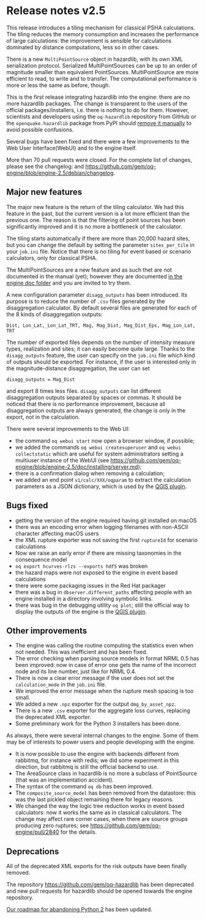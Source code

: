 Release notes v2.5
==================

This release introduces a tiling mechanism for classical PSHA
calculations. The tiling reduces the memory consumption and increases
the performance of large calculations: the improvement is sensible
for calculations dominated by distance computations, less so in other
cases.

There is a new `MultiPointSource` object in hazardlib, with its own
XML serialization protocol. Serialized MultiPointSources can be up to
an order of magnitude smaller than equivalent PointSources.
MultiPointSource are more efficient to read, to write and to
transfer. The computational performance is more or less the same as
before, though.

This is the first release integrating hazardlib into the engine: there
are no more hazardlib packages. The change is transparent to the users
of the official packages/installers, i.e. there is nothing to do for them.
However, scientists and developers using the `oq-hazardlib` repository
from GitHub or the `openquake.hazardlib` package from PyPI should [remove it manually](https://github.com/gem/oq-engine/blob/engine-2.5/doc/faq.md#openquake-hazardlib-errors) to avoid possible confusions.

Several bugs have been fixed and there were a few improvements to the
Web User Interface(WebUI) and to the engine itself.

More than 70 pull requests were closed. For the complete list of
changes, please see the changelog:
and https://github.com/gem/oq-engine/blob/engine-2.5/debian/changelog.

Major new features
------------------------------

The major new feature is the return of the tiling calculator. We had
this feature in the past, but the current version is a lot more
efficient than the previous one.  The reason is that the filtering of
point sources has been significantly improved and it is no more a
bottleneck of the calculator.

The tiling starts automatically if there are more than 20,000 hazard
sites, but you can change the default by setting the parameter
`sites_per_tile` in your `job.ini` file. Notice that there is no tiling for
event based or scenario calculators, only for classical PSHA.

The MultiPointSources are a new feature and as such thet are
not documented in the manual (yet); however they are documented [in the engine
doc folder](https://github.com/gem/oq-engine/blob/engine-2.5/doc/multipoint.md)
and you are invited to try them.

A new configuration parameter `disagg_outputs` has been
introduced. Its purpose is to reduce the number of `.csv` files
generated by the disaggregation calculator. By default several files
are generated for each of the 8 kinds of disaggregation outputs:

  `Dist, Lon_Lat,_Lon_Lat_TRT, Mag, Mag_Dist, Mag_Dist_Eps, Mag_Lon_Lat, TRT`

The number of exported files depends on the number of intensity
measure types, realization and sites; it can easily become quite
large. Thanks to the `disagg_outputs` feature, the user can specify on
the `job.ini` file which kind of outputs should be exported. For
instance, if the user is interested only in the magnitude-distance
disaggregation, the user can set

   `disagg_outputs = Mag_Dist`
  
and export 8 times less files. `disagg_outputs` can list different
disaggregation outputs separated by spaces or commas. It should be noticed that
there is no performance improvement, because all disaggregation outputs
are always generated, the change is only in the export, not in the calculation.

There were several improvements to the Web UI:

- the command `oq webui start` now open a browser window, if possible;
- we added the commands `oq webui createsuperuser` and `oq webui collectstatic`
  which are useful for system administrators setting a multiuser instance of
  the WebUI (see https://github.com/gem/oq-engine/blob/engine-2.5/doc/installing/server.md);
- there is a confirmation dialog when removing a calculation;
- we added an end point `v1/calc/XXX/oqparam` to extract the calculation
  parameters as a JSON dictionary, which is used by the [QGIS plugin](https://plugins.qgis.org/plugins/svir/).


Bugs fixed
----------------

- getting the version of the engine required having git installed on macOS
- there was an encoding error when logging filenames with non-ASCII
  character affecting macOS users
- the XML rupture exporter was not saving the first `ruptureId` for
  scenario calculations
- Now we raise an early error if there are missing taxonomies in the
  consequence model
- `oq export hcurves-rlzs --exports hdf5` was broken
- the hazard maps were not exposed to the engine in event based calculations
- there were some packaging issues in the Red Hat packager
- there was a bug in `dbserver.different_paths` affecting people with an engine
  installed in a directory involving symbolic links.
- there was bug in the debugging utility `oq plot`; still the official way
  to display the outputs of the engine is the [QGIS plugin](https://plugins.qgis.org/plugins/svir/).

Other improvements
---------------------

- The engine was calling the routine computing the statistics even when
  not needed. This was inefficient and has been fixed.
- The error checking when parsing source models in format NRML 0.5 has been
  improved: now in case of error one gets the name of the incorrect node and
  its line number, just like for NRML 0.4.
- There is now a clear error message if the user does not set the
  `calculation_mode` in the `job.ini` file.
- We improved the error message when the rupture mesh spacing is too small.
- We added a new `.npz` exporter for the output `dmg_by_asset_npz`.
- There is a new `.csv` exporter for the aggregate loss curves, replacing
  the deprecated XML exporter.
- Some preliminary work for the Python 3 installers has been done.

As always, there were several internal changes to the engine. Some of
them may be of interests to power users and people developing with the
engine.

- It is now possible to use the engine with backends different from rabbitmq,
  for instance with redis; we did some experiment in this direction, but
  rabbitmq is still the official backend to use.
- The AreaSource class in hazardlib is no more a subclass
  of PointSource (that was an implementation accident).
- The syntax of the command `oq db` has been improved.
- The `composite_source_model` has been removed from the datastore:
  this was the last pickled object remaining there for legacy reasons.
- We changed the way the logic tree reduction works in event based calculators:
  now it works the same as in classical calculators. The change may affect
  rare corner cases, when there are source groups producing zero ruptures;
  see https://github.com/gem/oq-engine/pull/2840 for the details.

Deprecations
------------------------------

All of the deprecated XML exports for the risk outputs 
have been finally removed.

The repository https://github.com/gem/oq-hazardlib has been deprecated
and new pull requests for hazardlib should be opened towards the engine
repository.

[Our roadmap for abandoning Python 2](https://github.com/gem/oq-engine/issues/2803) has been updated.
